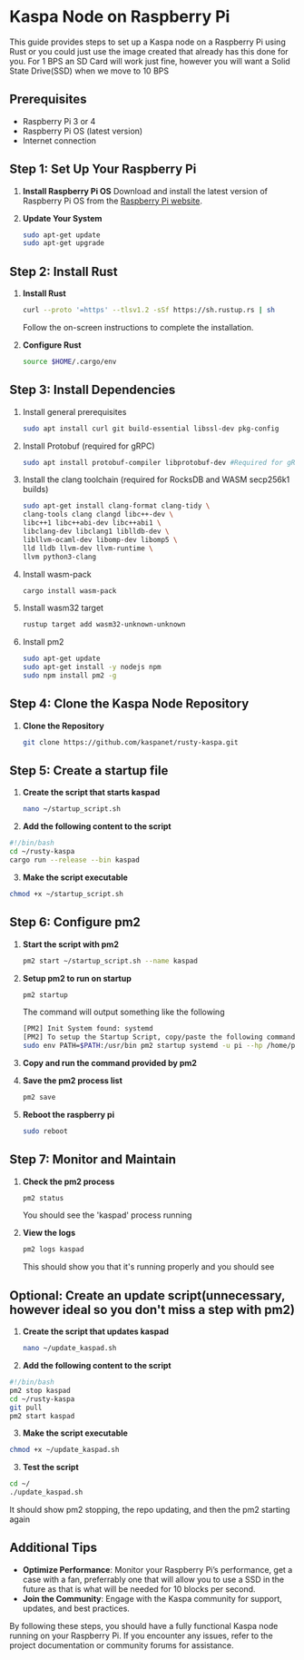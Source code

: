 
# Kaspa Node on Raspberry Pi

This guide provides steps to set up a Kaspa node on a Raspberry Pi using Rust or you could just use the image created that already has this done for you. 
For 1 BPS an SD Card will work just fine, however you will want a Solid State Drive(SSD) when we move to 10 BPS 

## Prerequisites

- Raspberry Pi 3 or 4
- Raspberry Pi OS (latest version)
- Internet connection

## Step 1: Set Up Your Raspberry Pi

1. **Install Raspberry Pi OS**
   Download and install the latest version of Raspberry Pi OS from the [Raspberry Pi website](https://www.raspberrypi.org/software/operating-systems/).

2. **Update Your System**
   ```bash
   sudo apt-get update
   sudo apt-get upgrade
   ```

## Step 2: Install Rust

1. **Install Rust**
   ```bash
   curl --proto '=https' --tlsv1.2 -sSf https://sh.rustup.rs | sh
   ```
   Follow the on-screen instructions to complete the installation.

2. **Configure Rust**
   ```bash
   source $HOME/.cargo/env
   ```

## Step 3: Install Dependencies

1. Install general prerequisites

    ```bash
    sudo apt install curl git build-essential libssl-dev pkg-config 
    ```

2. Install Protobuf (required for gRPC)
  
    ```bash
    sudo apt install protobuf-compiler libprotobuf-dev #Required for gRPC
    ```
3. Install the clang toolchain (required for RocksDB and WASM secp256k1 builds)

    ```bash
    sudo apt-get install clang-format clang-tidy \
    clang-tools clang clangd libc++-dev \
    libc++1 libc++abi-dev libc++abi1 \
    libclang-dev libclang1 liblldb-dev \
    libllvm-ocaml-dev libomp-dev libomp5 \
    lld lldb llvm-dev llvm-runtime \
    llvm python3-clang
    ```
4. Install wasm-pack
    ```bash
    cargo install wasm-pack
    ```
5. Install wasm32 target
    ```bash
    rustup target add wasm32-unknown-unknown
    ```

6. Install pm2
    ```bash
    sudo apt-get update
    sudo apt-get install -y nodejs npm
    sudo npm install pm2 -g
    ```

## Step 4: Clone the Kaspa Node Repository

1. **Clone the Repository**
   ```bash
   git clone https://github.com/kaspanet/rusty-kaspa.git
   ```

## Step 5: Create a startup file

1. **Create the script that starts kaspad**
   ```bash
   nano ~/startup_script.sh
   ```

2. **Add the following content to the script**
  ```bash
  #!/bin/bash
  cd ~/rusty-kaspa
  cargo run --release --bin kaspad
  ```

3. **Make the script executable**
  ```bash
  chmod +x ~/startup_script.sh
  ```

## Step 6: Configure pm2

1. **Start the script with pm2**
   ```bash
   pm2 start ~/startup_script.sh --name kaspad
   ```

2. **Setup pm2 to run on startup**
   ```bash
   pm2 startup
   ```
   The command will output something like the following
   ```bash
   [PM2] Init System found: systemd
   [PM2] To setup the Startup Script, copy/paste the following command:
   sudo env PATH=$PATH:/usr/bin pm2 startup systemd -u pi --hp /home/pi
   ```

3. **Copy and run the command provided by pm2**

4. **Save the pm2 process list**
   ```bash
   pm2 save
   ```

5. **Reboot the raspberry pi**
   ```bash
   sudo reboot
   ```

## Step 7: Monitor and Maintain

1. **Check the pm2 process**
   ```bash
   pm2 status
   ```
   You should see the 'kaspad' process running

2. **View the logs**
   ```bash
   pm2 logs kaspad
   ```
   This should show you that it's running properly and you should see

## Optional: Create an update script(unnecessary, however ideal so you don't miss a step with pm2) 

1. **Create the script that updates kaspad**
   ```bash
   nano ~/update_kaspad.sh
   ```

2. **Add the following content to the script**
  ```bash
  #!/bin/bash
  pm2 stop kaspad
  cd ~/rusty-kaspa
  git pull
  pm2 start kaspad
  ```

3. **Make the script executable**
  ```bash
  chmod +x ~/update_kaspad.sh
  ```

3. **Test the script**
  ```bash
  cd ~/
  ./update_kaspad.sh
  ```
  It should show pm2 stopping, the repo updating, and then the pm2 starting again

## Additional Tips

- **Optimize Performance**: Monitor your Raspberry Pi’s performance, get a case with a fan, preferrably one that will allow you to use a SSD in the future as that is what will be needed for 10 blocks per second.
- **Join the Community**: Engage with the Kaspa community for support, updates, and best practices.

By following these steps, you should have a fully functional Kaspa node running on your Raspberry Pi. If you encounter any issues, refer to the project documentation or community forums for assistance.
